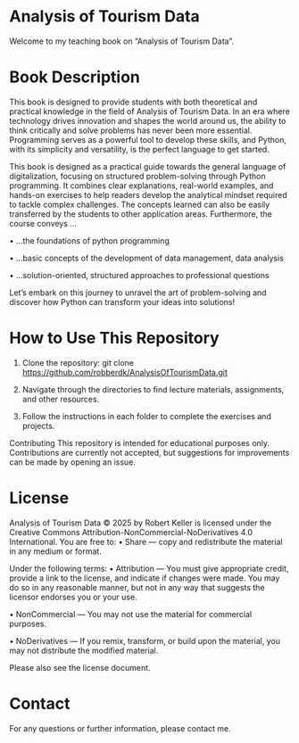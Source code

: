 # Analysis of Tourism Data
Welcome to my teaching book on “Analysis of Tourism Data”.

# Book Description
This book is designed to provide students with both theoretical and practical knowledge in the field of Analysis of Tourism Data.
In an era where technology drives innovation and shapes the world around us, the ability to think critically and solve problems has never been more essential. Programming serves as a powerful tool to develop these skills, and Python, with its simplicity and versatility, is the perfect language to get started.

This book is designed as a practical guide towards the general language of digitalization, focusing on structured problem-solving through Python programming. It combines clear explanations, real-world examples, and hands-on exercises to help readers develop the analytical mindset required to tackle complex challenges.
The concepts learned can also be easily transferred by the students to other application areas. Furthermore, the course conveys ...

•	...the foundations of python programming

•	...basic concepts of the development of data management, data analysis

•	...solution-oriented, structured approaches to professional questions

Let’s embark on this journey to unravel the art of problem-solving and discover how Python can transform your ideas into solutions!

# How to Use This Repository
1.	Clone the repository:  git clone https://github.com/robberdk/AnalysisOfTourismData.git

3.	Navigate through the directories to find lecture materials, assignments, and other resources.

5.	Follow the instructions in each folder to complete the exercises and projects.

Contributing
This repository is intended for educational purposes only. Contributions are currently not accepted, but suggestions for improvements can be made by opening an issue.

# License
Analysis of Tourism Data © 2025 by Robert Keller is licensed under the Creative Commons Attribution-NonCommercial-NoDerivatives 4.0 International.
You are free to:
•	Share — copy and redistribute the material in any medium or format.

Under the following terms:
•	Attribution — You must give appropriate credit, provide a link to the license, and indicate if changes were made. You may do so in any reasonable manner, but not in any way that suggests the licensor endorses you or your use.

•	NonCommercial — You may not use the material for commercial purposes.

•	NoDerivatives — If you remix, transform, or build upon the material, you may not distribute the modified material.

Please also see the license document.

# Contact
For any questions or further information, please contact me.
